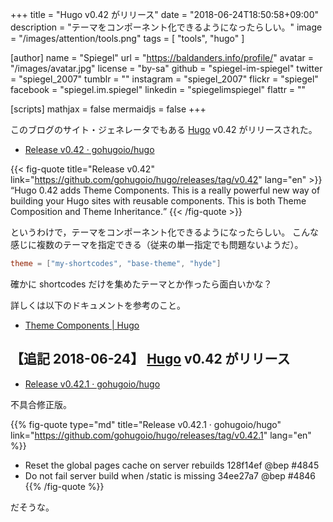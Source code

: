 +++
title = "Hugo v0.42 がリリース"
date = "2018-06-24T18:50:58+09:00"
description = "テーマをコンポーネント化できるようになったらしい。"
image = "/images/attention/tools.png"
tags  = [ "tools", "hugo" ]

[author]
  name      = "Spiegel"
  url       = "https://baldanders.info/profile/"
  avatar    = "/images/avatar.jpg"
  license   = "by-sa"
  github    = "spiegel-im-spiegel"
  twitter   = "spiegel_2007"
  tumblr    = ""
  instagram = "spiegel_2007"
  flickr    = "spiegel"
  facebook  = "spiegel.im.spiegel"
  linkedin  = "spiegelimspiegel"
  flattr    = ""

[scripts]
  mathjax = false
  mermaidjs = false
+++

このブログのサイト・ジェネレータでもある [Hugo] v0.42 がリリースされた。

- [Release v0.42 · gohugoio/hugo](https://github.com/gohugoio/hugo/releases/tag/v0.42)

{{< fig-quote title="Release v0.42" link="https://github.com/gohugoio/hugo/releases/tag/v0.42" lang="en" >}}
<q>Hugo 0.42 adds Theme Components. This is a really powerful new way of building your Hugo sites with reusable components. This is both Theme Composition and Theme Inheritance.</q>
{{< /fig-quote >}}

というわけで，テーマをコンポーネント化できるようになったらしい。
こんな感じに複数のテーマを指定できる（従来の単一指定でも問題ないようだ）。

```toml
theme = ["my-shortcodes", "base-theme", "hyde"]
```

確かに shortcodes だけを集めたテーマとか作ったら面白いかな？

詳しくは以下のドキュメントを参考のこと。

- [Theme Components | Hugo](https://gohugo.io/themes/theme-components/)

## 【追記 2018-06-24】 [Hugo] v0.42 がリリース

- [Release v0.42.1 · gohugoio/hugo](https://github.com/gohugoio/hugo/releases/tag/v0.42.1)

不具合修正版。

{{% fig-quote type="md" title="Release v0.42.1 · gohugoio/hugo" link="https://github.com/gohugoio/hugo/releases/tag/v0.42.1" lang="en" %}}
- Reset the global pages cache on server rebuilds 128f14ef @bep #4845
- Do not fail server build when /static is missing 34ee27a7 @bep #4846
{{% /fig-quote %}}

だそうな。

[Hugo]: https://gohugo.io/ "The world’s fastest framework for building websites | Hugo"
